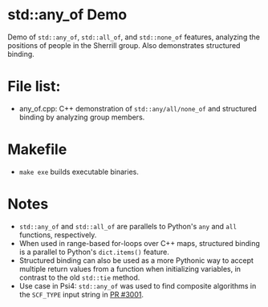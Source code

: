 # std::any\_of Demo
Demo of `std::any_of`, `std::all_of`, and `std::none_of` features, analyzing the positions of people in the Sherrill group. Also demonstrates structured binding. 

# File list:
- any\_of.cpp: C++ demonstration of `std::any/all/none_of` and structured binding by analyzing group members.

# Makefile
- `make exe` builds executable binaries.

# Notes
- `std::any_of` and `std::all_of` are parallels to Python's `any` and `all` functions, respectively.
- When used in range-based for-loops over C++ maps, structured binding is a parallel to Python's `dict.items()` feature. 
- Structured binding can also be used as a more Pythonic way to accept multiple return values from a function when initializing variables, in contrast to the old `std::tie` method.
- Use case in Psi4: `std::any_of` was used to find composite algorithms in the `SCF_TYPE` input string in [PR #3001](https://github.com/psi4/psi4/pull/3001).
